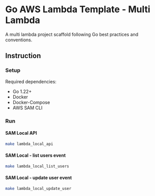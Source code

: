 # Go AWS Lambda Template - Multi Lambda

A multi lambda project scaffold following Go best practices and conventions.

## Instruction

### Setup

Required dependencies:

- Go 1.22+
- Docker
- Docker-Compose
- AWS SAM CLI

### Run

#### SAM Local API

```zsh
make lambda_local_api
```

#### SAM Local - list users event

```zsh
make lambda_local_list_users
```

#### SAM Local - update user event

```zsh
make lambda_local_update_user
```
